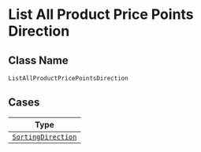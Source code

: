 
# List All Product Price Points Direction

## Class Name

`ListAllProductPricePointsDirection`

## Cases

| Type |
|  --- |
| [`SortingDirection`](../../../doc/models/sorting-direction.md) |

